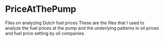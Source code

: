 # PriceAtThePump
Files on analyzing Dutch fuel prices
These are the files that I used to analyze the fuel prices at the pump and the underlying patterns in oil prices and fuel price setting by oil companies.
